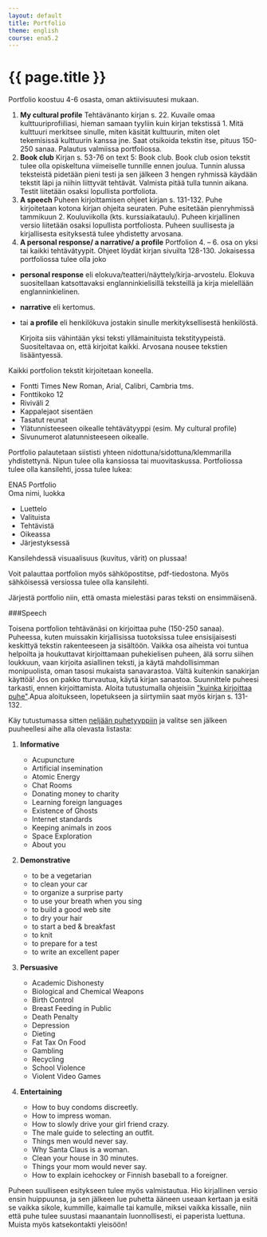 ```yaml
---
layout: default
title: Portfolio
theme: english
course: ena5.2
---
```


<div class="container">
<div class="header-row">
<div class="main-header">
<h1>{{ page.title }}</h1>
</div>
</div>
<div class="content-row">
<div class="main-content">

Portfolio koostuu 4-6 osasta, oman aktiivisuutesi mukaan.

1.  __My cultural profile__
    Tehtävänanto kirjan s. 22. Kuvaile omaa kulttuuriprofiiliasi, hieman samaan tyyliin kuin kirjan tekstissä 1. Mitä
    kulttuuri merkitsee sinulle, miten käsität kulttuurin, miten olet tekemisissä kulttuurin kanssa jne.  Saat otsikoida
    tekstin itse, pituus 150-250 sanaa. Palautus valmiissa portfoliossa.
2.  __Book club__
    Kirjan s. 53-76 on text 5: Book club. Book club osion tekstit tulee olla opiskeltuna viimeiselle tunnille ennen joulua.
    Tunnin alussa teksteistä pidetään pieni testi ja sen jälkeen 3 hengen ryhmissä käydään tekstit läpi ja niihin liittyvät
    tehtävät. Valmista pitää tulla tunnin aikana. Testit liitetään osaksi lopullista portfoliota.
3.  __A speech__
    Puheen kirjoittamisen ohjeet kirjan s. 131-132. Puhe kirjoitetaan kotona kirjan ohjeita seuraten. Puhe esitetään
    pienryhmissä tammikuun 2. Kouluviikolla (kts. kurssiaikataulu). Puheen kirjallinen versio liitetään osaksi lopullista
    portfoliosta. Puheen suullisesta ja kirjallisesta esityksestä tulee yhdistetty arvosana.
4.  __A personal response/ a narrative/ a profile__
    Portfolion 4. – 6. osa on yksi tai kaikki tehtävätyypit. Ohjeet löydät kirjan sivuilta 128-130. Jokaisessa
    portfoliossa tulee olla joko

* __personal response__ eli elokuva/teatteri/näyttely/kirja-arvostelu. Elokuva suositellaan katsottavaksi
englanninkielisillä teksteillä ja kirja mielellään englanninkielinen.
* __narrative__ eli kertomus.
* tai __a profile__ eli henkilökuva jostakin sinulle merkityksellisestä henkilöstä.

    Kirjoita siis vähintään yksi teksti yllämainituista tekstityypeistä. Suositeltavaa on, että kirjoitat kaikki.
    Arvosana nousee tekstien lisääntyessä.

Kaikki portfolion tekstit kirjoitetaan koneella.

* Fontti Times New Roman, Arial, Calibri, Cambria tms.
* Fonttikoko 12
* Riviväli 2
* Kappalejaot sisentäen
* Tasatut reunat
* Ylätunnisteeseen oikealle tehtävätyyppi (esim. My cultural profile)
* Sivunumerot alatunnisteeseen oikealle.

Portfolio palautetaan siististi yhteen nidottuna/sidottuna/klemmarilla yhdistettynä. Nipun tulee olla kansiossa tai
muovitaskussa. Portfoliossa tulee olla kansilehti, jossa tulee lukea:

ENA5 Portfolio<br>
Oma nimi, luokka

* Luettelo
* Valituista
* Tehtävistä
* Oikeassa
* Järjestyksessä

Kansilehdessä visuaalisuus (kuvitus, värit) on plussaa!

Voit palauttaa portfolion myös sähköpostitse, pdf-tiedostona. Myös sähköisessä versiossa tulee olla
kansilehti.

Järjestä portfolio niin, että omasta mielestäsi paras teksti on ensimmäisenä.

###Speech

Toisena portfolion tehtävänäsi on kirjoittaa puhe (150-250 sanaa). Puheessa, kuten muissakin kirjallisissa tuotoksissa
tulee ensisijaisesti keskittyä tekstin rakenteeseen ja sisältöön. Vaikka osa aiheista voi tuntua helpoilta ja
houkuttavat kirjoittamaan puhekielisen puheen, älä sorru siihen loukkuun, vaan kirjoita asiallinen teksti, ja
käytä mahdollisimman monipuolista, oman tasosi mukaista sanavarastoa. Vältä kuitenkin sanakirjan käyttöä! Jos on pakko
tturvautua, käytä kirjan sanastoa. Suunnittele  puheesi tarkasti, ennen kirjoittamista. Aloita tutustumalla ohjeisiin
["kuinka kirjoittaa puhe"](http://www.write-out-loud.com/howtowritespeech.html).Apua aloitukseen, lopetukseen ja
siirtymiin saat myös kirjan s. 131-132.

Käy tutustumassa sitten [neljään puhetyyppiin](http://www.ismckenzie.com/4-basic-types-of-speeches/) ja valitse sen
jälkeen puuheellesi aihe alla olevasta listasta:

1. __Informative__
    * Acupuncture
    * Artificial insemination
    * Atomic Energy
    * Chat Rooms
    * Donating money to charity
    * Learning foreign languages
    * Existence of Ghosts
    * Internet standards
    * Keeping animals in zoos
    * Space Exploration
    * About you


2. __Demonstrative__
    * to be a vegetarian
    * to clean your car
    * to organize a surprise party
    * to use your breath when you sing
    * to build a good web site
    * to dry your hair
    * to start a bed & breakfast
    * to knit
    * to prepare for a test
    * to write an excellent paper


3. __Persuasive__
    * Academic Dishonesty
    * Biological and Chemical Weapons
    * Birth Control
    * Breast Feeding in Public
    * Death Penalty
    * Depression
    * Dieting
    * Fat Tax On Food
    * Gambling
    * Recycling
    * School Violence
    * Violent Video Games


4. __Entertaining__
    * How to buy condoms discreetly.
    * How to impress woman.
    * How to slowly drive your girl friend crazy.
    * The male guide to selecting an outfit.
    * Things men would never say.
    * Why Santa Claus is a woman.
    * Clean your house in 30 minutes.
    * Things your mom would never say.
    * How to explain icehockey or Finnish baseball to a foreigner.

Puheen suulliseen esitykseen tulee myös valmistautua. Hio kirjallinen versio ensin huippuunsa, ja sen jälkeen lue
puhetta ääneen useaan kertaan ja esitä se vaikka sikole, kummille, kaimalle tai kamulle, miksei vaikka kissalle, niin
että puhe tulee suustasi maanantain luonnollisesti, ei paperista luettuna. Muista myös katsekontakti yleisöön!

</div>
</div>
</div>
